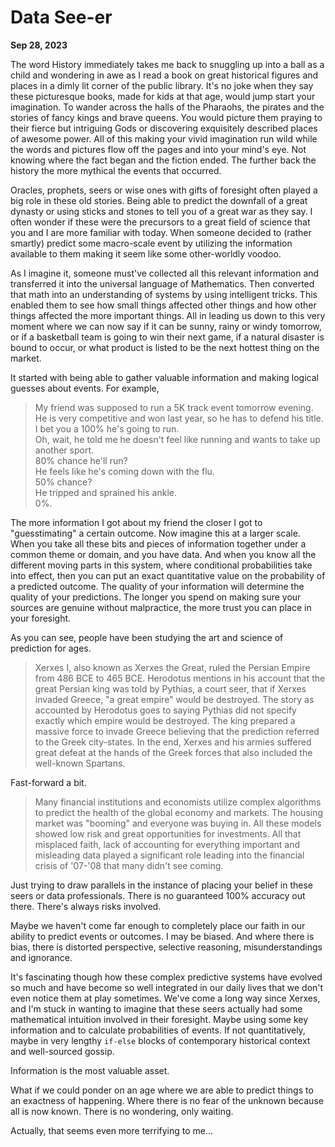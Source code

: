 # Data See-er
**Sep 28, 2023**

The word History immediately takes me back to snuggling up into a ball as a child and wondering in awe as I read a book on great historical figures and places in a dimly lit corner of the public library. It's no joke when they say these picturesque books, made for kids at that age, would jump start your imagination. To wander across the halls of the Pharaohs, the pirates and the stories of fancy kings and brave queens. You would picture them praying to their fierce but intriguing Gods or discovering exquisitely described places of awesome power. All of this making your vivid imagination run wild while the words and pictures flow off the pages and into your mind's eye. Not knowing where the fact began and the fiction ended. The further back the history the more mythical the events that occurred.

Oracles, prophets, seers or wise ones with gifts of foresight often played a big role in these old stories. Being able to predict the downfall of a great dynasty or using sticks and stones to tell you of a great war as they say. I often wonder if these were the precursors to a great field of science that you and I are more familiar with today. When someone decided to (rather smartly) predict some macro-scale event by utilizing the information available to them making it seem like some other-worldly voodoo.

As I imagine it, someone must've collected all this relevant information and transferred it into the universal language of Mathematics. Then converted that math into an understanding of systems by using intelligent tricks. This enabled them to see how small things affected other things and how other things affected the more important things. All in leading us down to this very moment where we can now say if it can be sunny, rainy or windy tomorrow, or if a basketball team is going to win their next game, if a natural disaster is bound to occur, or what product is listed to be the next hottest thing on the market.

It started with being able to gather valuable information and making logical guesses about events. For example,

> My friend was supposed to run a 5K track event tomorrow evening.   
> He is very competitive and won last year, so he has to defend his title.   
> I bet you a 100% he's going to run.   
> Oh, wait, he told me he doesn't feel like running and wants to take up another sport.   
> 80% chance he'll run?  
> He feels like he's coming down with the flu.   
> 50% chance?   
> He tripped and sprained his ankle.  
> 0%.  

The more information I got about my friend the closer I got to "guesstimating" a certain outcome. Now imagine this at a larger scale. When you take all these bits and pieces of information together under a common theme or domain, and you have data. And when you know all the different moving parts in this system, where conditional probabilities take into effect, then you can put an exact quantitative value on the probability of a predicted outcome. The quality of your information will determine the quality of your predictions. The longer you spend on making sure your sources are genuine without malpractice, the more trust you can place in your foresight.

As you can see, people have been studying the art and science of prediction for ages. 

> Xerxes I, also known as Xerxes the Great, ruled the Persian Empire from 486 BCE to 465 BCE. Herodotus mentions in his account that the great Persian king was told by Pythias, a court seer, that if Xerxes invaded Greece, "a great empire" would be destroyed. The story as accounted by Herodotus goes to saying Pythias did not specify exactly which empire would be destroyed. The king prepared a massive force to invade Greece believing that the prediction referred to the Greek city-states. In the end, Xerxes and his armies suffered great defeat at the hands of the Greek forces that also included the well-known Spartans.

Fast-forward a bit.

> Many financial institutions and economists utilize complex algorithms to predict the health of the global economy and markets. The housing market was "booming" and everyone was buying in. All these models showed low risk and great opportunities for investments. All that misplaced faith, lack of accounting for everything important and misleading data played a significant role leading into the financial crisis of '07-'08 that many didn't see coming. 

Just trying to draw parallels in the instance of placing your belief in these seers or data professionals. There is no guaranteed 100% accuracy out there. There's always risks involved.

Maybe we haven't come far enough to completely place our faith in our ability to predict events or outcomes. I may be biased. And where there is bias, there is distorted perspective, selective reasoning, misunderstandings and ignorance.

It's fascinating though how these complex predictive systems have evolved so much and have become so well integrated in our daily lives that we don't even notice them at play sometimes. We've come a long way since Xerxes, and I'm stuck in wanting to imagine that these seers actually had some mathematical intuition involved in their foresight. Maybe using some key information and to calculate probabilities of events. If not quantitatively, maybe in very lengthy `if-else` blocks of contemporary historical context and well-sourced gossip. 

Information is the most valuable asset.

What if we could ponder on an age where we are able to predict things to an exactness of happening. Where there is no fear of the unknown because all is now known. There is no wondering, only waiting.

Actually, that seems even more terrifying to me...